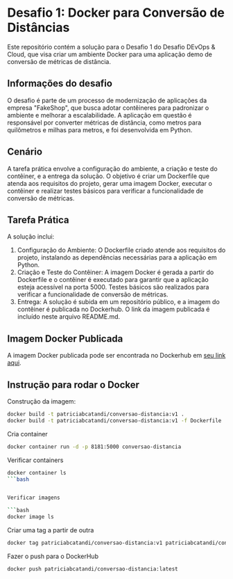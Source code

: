 # Desafio 1: Docker para Conversão de Distâncias

Este repositório contém a solução para o Desafio 1 do Desafio DEvOps & Cloud, que visa criar um ambiente Docker para uma aplicação demo de conversão de métricas de distância.

## Informações do desafio

O desafio é parte de um processo de modernização de aplicações da empresa "FakeShop", que busca adotar contêineres para padronizar o ambiente e melhorar a escalabilidade. A aplicação em questão é responsável por converter métricas de distância, como metros para quilômetros e milhas para metros, e foi desenvolvida em Python.

## Cenário

A tarefa prática envolve a configuração do ambiente, a criação e teste do contêiner, e a entrega da solução. O objetivo é criar um Dockerfile que atenda aos requisitos do projeto, gerar uma imagem Docker, executar o contêiner e realizar testes básicos para verificar a funcionalidade de conversão de métricas.

## Tarefa Prática

A solução inclui:

1. Configuração do Ambiente: O Dockerfile criado atende aos requisitos do projeto, instalando as dependências necessárias para a aplicação em Python.
2. Criação e Teste do Contêiner: A imagem Docker é gerada a partir do Dockerfile e o contêiner é executado para garantir que a aplicação esteja acessível na porta 5000. Testes básicos são realizados para verificar a funcionalidade de conversão de métricas.
3. Entrega: A solução é subida em um repositório público, e a imagem do contêiner é publicada no Dockerhub. O link da imagem publicada é incluído neste arquivo README.md.

## Imagem Docker Publicada

A imagem Docker publicada pode ser encontrada no Dockerhub em [seu link aqui](https://hub.docker.com/r/patriciabcatandi/conversao-distancia).

## Instrução para rodar o Docker

Construção da imagem:

```bash
docker build -t patriciabcatandi/conversao-distancia:v1 .
docker build -t patriciabcatandi/conversao-distancia:v1 -f Dockerfile .
```

Cria container

```bash
docker container run -d -p 8181:5000 conversao-distancia
```

Verificar containers

```bash
docker container ls
```bash


Verificar imagens

```bash
docker image ls
```

Criar uma tag a partir de outra

```bash
docker tag patriciabcatandi/conversao-distancia:v1 patriciabcatandi/conversao-distancia:latest
```

Fazer o push para o DockerHub

```bash
docker push patriciabcatandi/conversao-distancia:latest
```